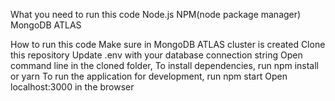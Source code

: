 What you need to run this code
  Node.js
  NPM(node package manager)
  MongoDB ATLAS

How to run this code
  Make sure in MongoDB ATLAS cluster is created 
  Clone this repository
  Update .env with your database connection string
  Open command line in the cloned folder,
  To install dependencies, run npm install or yarn
  To run the application for development, run npm start 
  Open localhost:3000 in the browser
